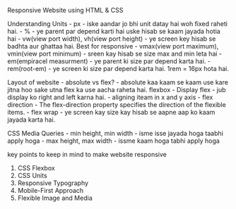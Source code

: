 Responsive Website using HTML & CSS 

Understanding Units 
        - px - iske aandar jo bhi unit datay hai woh fixed raheti hai.
        - % - ye parent par depend karti hai uske hisab se kaam jayada  hotia hai
        - vw(view port width), vh(view port height) - ye screen key hisab se badhta aur ghattaa hai. Best for responsive
        - vmax(view port maximum), vmin(view port minimum) - sreen kay hisab se size max and min leta hai
        - em(empiracel measurment) - ye parent ki size par depend karta hai.
        - rem(root-em) - ye screen ki size par depend karta hai. 1rem = 16px hota hai.

Layout of website 
        - absolute vs flex? - absolute kaa kaam se kaam use kare jitna hoo sake utna flex ka use aacha raheta hai.
flexbox
        - Display flex - jub display ko right and left karna hai.
        - aligning iteam in x and y axis 
        - flex direction - The flex-direction property specifies the direction of the flexible items.
        - flex wrap - ye screen kay size kay hisab se aapne aap ko kaam jayada karta hai.

CSS Media Queries
        - min height, min width - isme isse jayada hoga taabhi apply hoga
        - max height, max width - issme kaam hoga tabhi apply hoga

key points to keep in mind to make website responsive

1. CSS Flexbox
2. CSS Units
3. Responsive Typography
4. Mobile-First Approach
5. Flexible Image and Media



